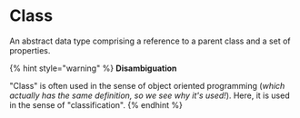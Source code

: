 # Class

An abstract data type comprising a reference to a parent class and a set of properties.

{% hint style="warning" %}
**Disambiguation**

"Class" is often used in the sense of object oriented programming (_which actually has the same definition, so we see why it's used!_). Here, it is used in the sense of "classification".
{% endhint %}
